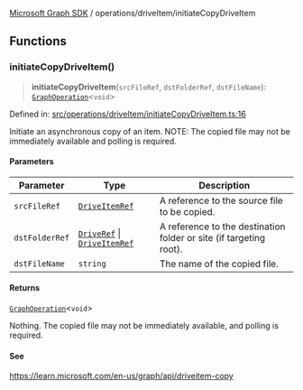 [Microsoft Graph SDK](../../modules.md) / operations/driveItem/initiateCopyDriveItem

## Functions

### initiateCopyDriveItem()

> **initiateCopyDriveItem**(`srcFileRef`, `dstFolderRef`, `dstFileName`): [`GraphOperation`](../../models/GraphOperation.md#graphoperation)\<`void`\>

Defined in: [src/operations/driveItem/initiateCopyDriveItem.ts:16](https://github.com/Future-Secure-AI/microsoft-graph/blob/6f587d043e8277194e9b2feca914ab2cba9d258d/src/operations/driveItem/initiateCopyDriveItem.ts#L16)

Initiate an asynchronous copy of an item. NOTE: The copied file may not be immediately available and polling is required.

#### Parameters

| Parameter | Type | Description |
| ------ | ------ | ------ |
| `srcFileRef` | [`DriveItemRef`](../../models/DriveItemRef.md#driveitemref) | A reference to the source file to be copied. |
| `dstFolderRef` | [`DriveRef`](../../models/DriveRef.md#driveref) \| [`DriveItemRef`](../../models/DriveItemRef.md#driveitemref) | A reference to the destination folder or site (if targeting root). |
| `dstFileName` | `string` | The name of the copied file. |

#### Returns

[`GraphOperation`](../../models/GraphOperation.md#graphoperation)\<`void`\>

Nothing. The copied file may not be immediately available, and polling is required.

#### See

https://learn.microsoft.com/en-us/graph/api/driveitem-copy
